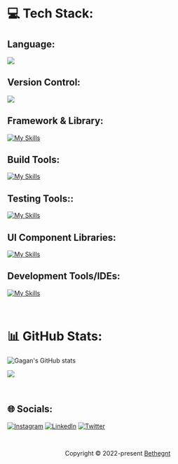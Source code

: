 # 💻 Tech Stack:
## Language:
[![](https://skillicons.dev/icons?i=html,css,sass,javascript,typescript,java,mysql)](https://skillicons.dev) </br>
## Version Control:
[![](https://skillicons.dev/icons?i=git,github)](https://skillicons.dev) </br>
## Framework & Library: 
[![My Skills](https://skillicons.dev/icons?i=react,redux,vite,tailwind,bootstrap)](https://skillicons.dev) </br>
## Build Tools:
[![My Skills](https://skillicons.dev/icons?i=babel,webpack)](https://skillicons.dev)</br>
## Testing Tools::
[![My Skills](https://skillicons.dev/icons?i=jest)](https://skillicons.dev) </br>
## UI Component Libraries:
[![My Skills](https://skillicons.dev/icons?i=figma,materialui)](https://skillicons.dev) </br>
## Development Tools/IDEs:
[![My Skills](https://skillicons.dev/icons?i=vscode,androidstudio,eclipse,idea)](https://skillicons.dev) </br>

&nbsp;

<!--![Java](https://img.shields.io/badge/java-%23ED8B00.svg?style=flat&logo=openjdk&logoColor=white) ![JavaScript](https://img.shields.io/badge/javascript-%23323330.svg?style=flat&logo=javascript&logoColor=%23F7DF1E) ![TypeScript](https://img.shields.io/badge/typescript-%23007ACC.svg?style=flat&logo=typescript&logoColor=white) ![HTML5](https://img.shields.io/badge/html5-%23E34F26.svg?style=flat&logo=html5&logoColor=white) ![CSS3](https://img.shields.io/badge/css3-%231572B6.svg?style=flat&logo=css3&logoColor=white) ![Netlify](https://img.shields.io/badge/netlify-%23000000.svg?style=flat&logo=netlify&logoColor=#00C7B7) ![Vercel](https://img.shields.io/badge/vercel-%23000000.svg?style=flat&logo=vercel&logoColor=white) ![Bootstrap](https://img.shields.io/badge/bootstrap-%238511FA.svg?style=flat&logo=bootstrap&logoColor=white) ![Chakra](https://img.shields.io/badge/chakra-%234ED1C5.svg?style=flat&logo=chakraui&logoColor=white) ![Flutter](https://img.shields.io/badge/Flutter-%2302569B.svg?style=flat&logo=Flutter&logoColor=white) ![React](https://img.shields.io/badge/react-%2320232a.svg?style=flat&logo=react&logoColor=%2361DAFB) ![React Router](https://img.shields.io/badge/React_Router-CA4245?style=flat&logo=react-router&logoColor=white) ![React Hook Form](https://img.shields.io/badge/React%20Hook%20Form-%23EC5990.svg?style=flat&logo=reacthookform&logoColor=white) ![Redux](https://img.shields.io/badge/redux-%23593d88.svg?style=flat&logo=redux&logoColor=white) ![TailwindCSS](https://img.shields.io/badge/tailwindcss-%2338B2AC.svg?style=flat&logo=tailwind-css&logoColor=white) ![Vite](https://img.shields.io/badge/vite-%23646CFF.svg?style=flat&logo=vite&logoColor=white) ![MySQL](https://img.shields.io/badge/mysql-%2300000f.svg?style=flat&logo=mysql&logoColor=white) ![GIT](https://img.shields.io/badge/Git-fc6d26?style=flat&logo=git&logoColor=white) ![LINUX](https://img.shields.io/badge/Linux-FCC624?style=flat&logo=linux&logoColor=black) ![Babel](https://img.shields.io/badge/Babel-F9DC3e?style=flat&logo=babel&logoColor=black) ![Notion](https://img.shields.io/badge/Notion-%23000000.svg?style=flat&logo=notion&logoColor=white)-->

# 📊 GitHub Stats:
![Gagan's GitHub stats](https://github-readme-stats.vercel.app/api?username=bethegnt&theme=dark&show_icons=true)<br/>
<!-- ![](https://github-readme-streak-stats.herokuapp.com/?user=bethegnt&theme=dark&hide_border=false)<br/> -->
![](https://github-readme-stats.vercel.app/api/top-langs/?username=bethegnt&theme=dark&hide_border=false&include_all_commits=false&count_private=false&layout=compact)


<!-- ## 🏆 GitHub Trophies
![](https://github-profile-trophy.vercel.app/?username=bethegnt&theme=darkhub&no-frame=false&no-bg=true&margin-w=4) -->

&nbsp;

## 🌐 Socials:
[![Instagram](https://img.shields.io/badge/Instagram-%23E4405F.svg?logo=Instagram&logoColor=white)](https://instagram.com/bethegnt) [![LinkedIn](https://img.shields.io/badge/LinkedIn-%230077B5.svg?logo=linkedin&logoColor=white)](https://linkedin.com/in/bethegnt) [![Twitter](https://img.shields.io/badge/Twitter-%231DA1F2.svg?logo=Twitter&logoColor=white)](https://twitter.com/bethegnt) 


&nbsp;


<!--<p align="center"><img src="https://raw.githubusercontent.com/catppuccin/catppuccin/main/assets/footers/gray0_ctp_on_line.svg?sanitize=true" /></p> -->
<p align="center">Copyright &copy; 2022-present <a href="https://github.com/bethegnt" target="_blank">Bethegnt</a>
